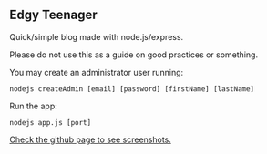 
Edgy Teenager
-------------

Quick/simple blog made with node.js/express. 

Please do not use this as a guide on good practices or something. 

You may create an administrator user running: 

`nodejs createAdmin [email] [password] [firstName] [lastName]` 

Run the app: 

`nodejs app.js [port]` 

[Check the github page to see screenshots.]("http://rlopezcc.github.io/edgy-teenager/")
